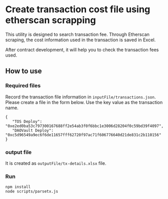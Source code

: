 # Create transaction cost file using etherscan scrapping

This utility is designed to search transaction fee.
Through Etherscan scraping, the cost information used in the transaction is saved in Excel.

After contract development, it will help you to check the transaction fees used.


## How to use

### Required files
Record the transaction file information in `inputFile/transactions.json`.
Please create a file in the form below. Use the key value as the transaction name.

```
{
   "TOS Deploy": "0xe2ed0ba53c797300167688ff2e54ab3f0f6bbc1e3006d28204f0c59bd39f4097",
   "DAOVault Deploy": "0xc5d96549a9ec6f6de11657fff62720f97ac71f606776640d21de831c2b110156"
}
```

### output file
  It is created as `outputFile/tx-details.xlsx` file.

### Run

```
npm install
node scripts/parsetx.js
```